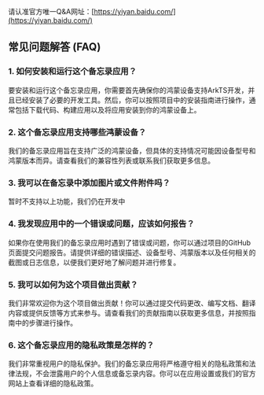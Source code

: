 
请认准官方唯一Q&A网址：[https://yiyan.baidu.com/](https://yiyan.baidu.com/)

## 常见问题解答 (FAQ)  
  
### 1. 如何安装和运行这个备忘录应用？  
  
要安装和运行这个备忘录应用，你需要首先确保你的鸿蒙设备支持ArkTS开发，并且已经安装了必要的开发工具。然后，你可以按照项目中的安装指南进行操作，通常包括下载代码、构建应用以及将应用安装到你的鸿蒙设备上。  
  
### 2. 这个备忘录应用支持哪些鸿蒙设备？  
  
我们的备忘录应用旨在支持广泛的鸿蒙设备，但具体的支持情况可能因设备型号和鸿蒙版本而异。请查看我们的兼容性列表或联系我们获取更多信息。  
  
  
### 3. 我可以在备忘录中添加图片或文件附件吗？  
  
暂时不支持以上功能，我们仍在开发中
  
### 4. 我发现应用中的一个错误或问题，应该如何报告？  
  
如果你在使用我们的备忘录应用时遇到了错误或问题，你可以通过项目的GitHub页面提交问题报告。请提供详细的错误描述、设备型号、鸿蒙版本以及任何相关的截图或日志信息，以便我们更好地了解问题并进行修复。  
  
### 5. 我可以如何为这个项目做出贡献？  
  
我们非常欢迎你为这个项目做出贡献！你可以通过提交代码更改、编写文档、翻译内容或提供反馈等方式来参与。请查看我们的贡献指南以获取更多信息，并按照指南中的步骤进行操作。  
  
### 6. 这个备忘录应用的隐私政策是怎样的？  
  
我们非常重视用户的隐私保护。我们的备忘录应用将严格遵守相关的隐私政策和法律法规，不会泄露用户的个人信息或备忘录内容。你可以在应用设置或我们的官方网站上查看详细的隐私政策。